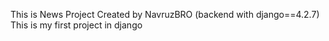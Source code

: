 This is News Project 
Created by NavruzBRO (backend with django==4.2.7)
This is my first project in django 
